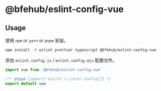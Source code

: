 # @bfehub/eslint-config-vue

## Usage

使用 `npm` or `yarn` or `pnpm` 安装。

```sh
npm install -D eslint prettier typescript @bfehub/eslint-config-vue
```

添加 `eslint.config.js` / `eslint.config.mjs` 配置文件。

```js
import vue from '@bfehub/eslint-config-vue'

/** @type {import('eslint').Linter.Config[]} */
export default vue
```
